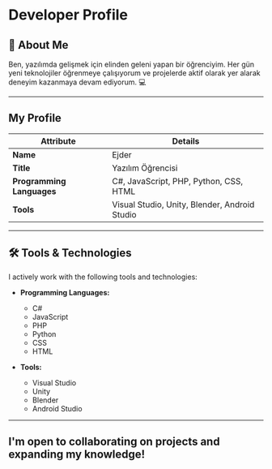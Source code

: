 # Developer Profile

## 📜 About Me
Ben, yazılımda gelişmek için elinden geleni yapan bir öğrenciyim. Her gün yeni teknolojiler öğrenmeye çalışıyorum ve projelerde aktif olarak yer alarak deneyim kazanmaya devam ediyorum. 💻

---

##  My Profile

| **Attribute**             | **Details**                                      |
|---------------------------|--------------------------------------------------|
| **Name**                  | Ejder                                            |
| **Title**                 | Yazılım Öğrencisi                                |
| **Programming Languages** | C#, JavaScript, PHP, Python, CSS, HTML           |
| **Tools**                 | Visual Studio, Unity, Blender, Android Studio    |

---

## 🛠️ Tools & Technologies

I actively work with the following tools and technologies:

- **Programming Languages:**
  - C#
  - JavaScript
  - PHP
  - Python
  - CSS
  - HTML

- **Tools:**
  - Visual Studio
  - Unity
  - Blender
  - Android Studio

---

##  I'm open to collaborating on projects and expanding my knowledge!

